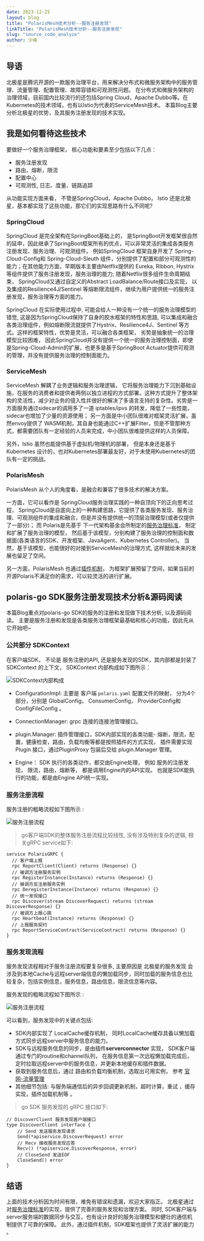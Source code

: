 ```yaml
---
date: 2023-12-25
layout: blog
title: "PolarisMesh技术分析--服务注册发现"
linkTitle: "PolarisMesh技术分析--服务注册发现"
slug: "source_code_analyze"
author: 少峰
---
```




## 导语

北极星是腾讯开源的一款服务治理平台，用来解决分布式和微服务架构中的服务管理、流量管理、配置管理、故障容错和可观测性问题。 在分布式和微服务架构的治理领域，目前国内比较流行的还包括Spring Cloud，Apache Dubbo等。在Kubernetes的技术领域，也有以Istio为代表的ServiceMesh技术。 本篇Blog主要分析北极星的优势，及其服务注册发现的技术实现。



## 我是如何看待这些技术

要做好一个服务治理框架， 核心功能和要素至少包括以下几点：

- 服务注册发现
- 路由，熔断，限流
- 配置中心
- 可观测性, 日志、度量、链路追踪


从功能实现方面来看， 不管是SpringCloud，Apache Dubbo， Istio 还是北极星，基本都实现了这些功能，那它们的实现思路有什么不同呢? 


### SpringCloud

SpringCloud 是完全架构在SpringBoot基础上的， 是SpringBoot开发框架很自然的延申，因此继承了SpringBoot框架所有的优点，可以非常灵活的集成各类服务注册发现、服务治理、可观测组件。 例如SpringCloud 框架自身开发了 Spring-Cloud-Config和 Spring-Cloud-Sleuth 组件，分别提供了配置和部分可观测性的能力；在其他能力方面，早期版本主要由Netflix提供的 Eureka, Ribbon, Hystrix等组件提供了服务注册发现，服务治理的能力;  随着Netflix很多组件生命周期结束， SpringCloud又通过自定义的Abstract LoadBalance/Route接口及实现， 以及集成的Resilience4J/Sentinel 等熔断限流组件，继续为用户提供统一的服务注册发现，服务治理等方面的能力。

SpringCloud 在实际使用过程中, 可能会给人一种没有一个统一的服务治理模型的错觉, 这是因为SpringCloud保持了自身的胶水框架的特性和思路, 可以集成和融合各类治理组件，例如熔断限流就提供了Hystrix、Resilience4J、Sentinel 等方式。这样的框架特性，优势是灵活，可以融合各类框架， 劣势是抽象统一的治理模型比较困难， 因此SpringCloud并没有提供一个统一的服务治理控制面，即使是Spring-Cloud-Admin的扩展，也更多是基于SpringBoot Actuator提供可观测的管理，并没有提供服务治理的控制面能力。


### ServiceMesh

ServiceMesh 解耦了业务逻辑和服务治理逻辑， 它将服务治理能力下沉到基础设施，在服务的消费者和提供者两侧以独立进程的方式部署。这种方式提升了整体架构的灵活性，减少对业务的侵入性并很好的解决了多语言支持的复杂性。劣势是一方面服务通过sidecar的调用多了一道 iptables/ipvs 的转发，降低了一些性能，sidecar也增加了少量的资源使用； 另一方面是中小团队很难对框架灵活扩展，虽然envoy提供了 WASM机制，其自身也能通过C++扩展Filter，但是不管那种方式，都需要团队有一定经验的人员来完成，中小团队很难提供这样的人员保障。 

另外，Istio 虽然也能提供基于虚拟机/物理机的部署， 但是本身还是基于Kubernetes 设计的，也对Kubernetes部署最友好，对于未使用Kubernetes的团队有一定的挑战。


### PolarisMesh

PolarisMesh 从个人的角度看，是融合和兼容了很多技术的解决方案。 

一方面，它可以看作是 SpringCloud服务治理实践的一种自顶向下的正向思考过程， SpringCloud是自底向上的一种构建思路，它提供了各类服务发现、服务治理、可观测组件的集成和融合，但是并没有提供统一的顶层治理模型(或者仅提供了一部分)； 而 Polaris是先基于 下一代架构基金会所制定的[服务治理标准](https://github.com/nextarch/SIG-Microservice)，  制定和扩展了服务治理的模型， 然后基于该模型，分别构建了服务治理的控制面和数据面(各类语言的SDK、开发框架、JavaAgent、Kubernetes Controller)。  当然，基于该模型，也能很好的对接到ServiceMesh的治理方式, 这样就给未来的发展也留足了空间。

另一方面，PolarisMesh 也通过[插件机制](https://polarismesh.cn/docs/%E5%8F%82%E8%80%83%E6%96%87%E6%A1%A3/%E5%BC%80%E5%8F%91%E8%80%85%E6%96%87%E6%A1%A3/%E6%8F%92%E4%BB%B6%E5%BC%80%E5%8F%91/%E5%BC%80%E5%8F%91%E8%A7%84%E8%8C%83/)， 为框架扩展预留了空间，如果当前的开源Polaris不满足你的需求，可以较灵活的进行扩展。






## polaris-go SDK服务注册发现技术分析&源码阅读

本篇Blog重点对polaris-go SDK的服务的注册和发现做下技术分析, 以及源码阅读。 主要是服务注册和发现是各类服务治理框架最基础和核心的功能，因此先从它开始吧~


### 公共部分 SDKContext

在客户端SDK， 不论是 服务注册的API, 还是服务发现的SDK，其内部都是封装了 SDKContext 的上下文， SDKContext 内部构成如下图所示：


![SDKContext内部构成](image_1.png)


- ConfigurationImpl: 主要是 客户端 `polaris.yaml` 配置文件的映射， 分为4个部分，分别是 GlobalConfig， ConsumerConfig， ProviderConfig和 ConfigFileConfig 。

- ConnectionManager:  grpc 连接的连接池管理接口。

- plugin.Manager: 插件管理接口，SDK内部实现的各类功能- 熔断，限流，配置，健康检查，路由，负载均衡等都是按照插件的方式实现， 插件需要实现Plugin 接口，通过PluginProxy 包装后交给 plugin.Manager 管理。

- Engine： SDK 执行的各类动作，都交由Engine处理， 例如 服务的注册发现， 限流，路由，熔断等， 都是调用Engine内的API实现。 也就是SDK能执行的功能，都是由Engine API统一实现。




### 服务注册流程

服务注册的粗略流程如下图所示 :

![服务注册流程](image_2.png)


> go客户端SDK的整体服务注册流程比较线性, 没有涉及特别复杂的逻辑, 相关gRPC service如下: 

```
service PolarisGRPC {
  // 客户端上报
  rpc ReportClient(Client) returns (Response) {}
  // 被调方注册服务实例
  rpc RegisterInstance(Instance) returns (Response) {}
  // 被调方反注册服务实例
  rpc DeregisterInstance(Instance) returns (Response) {}
  // 统一发现接口
  rpc Discover(stream DiscoverRequest) returns (stream DiscoverResponse) {}
  // 被调方上报心跳
  rpc Heartbeat(Instance) returns (Response) {}
  // 上报服务契约
  rpc ReportServiceContract(ServiceContract) returns (Response) {}
}
```



### 服务发现流程


服务发现流程相对于服务注册流程要复杂很多, 主要原因是 北极星的服务发现 会涉及到本地Cache与远程server端信息的懒加载同步，同时加载的服务信息也比较复杂，包括实例信息，服务信息，路由信息，限流信息等内容。


服务发现的粗略流程如下图所示 :



![服务注册流程](image_3.png)


可以看到，服务发现中的关键点包括:

- SDK内部实现了 LocalCache缓存机制， 同时LocalCache缓存具备以懒加载方式同步远程server中服务信息的能力。
- SDK与远程服务信息的同步，是由插件**serverconnector** 实现， SDK客户端通过专门的routine和channel队列， 在服务信息第一次远程懒加载完成后， 定时拉取远程server中的服务信息，并更新本地缓存和插件数据。
- 获取到服务信息后，通过 路由和负载均衡机制，选取出可用实例， 参考 [官网-流量管理](https://polarismesh.cn/docs/%E5%8C%97%E6%9E%81%E6%98%9F%E6%98%AF%E4%BB%80%E4%B9%88/%E5%8A%9F%E8%83%BD%E7%89%B9%E6%80%A7/%E6%B5%81%E9%87%8F%E7%AE%A1%E7%90%86/) 
- 其他细节包括: 与服务端通信后的异步回调更新机制，超时计算，重试 ，缓存实现，插件加载机制等 。



> go SDK 服务发现的 gRPC 接口如下:  

```
// DiscoverClient 服务发现客户端接口
type DiscoverClient interface {
	// Send 发送服务发现请求
	Send(*apiservice.DiscoverRequest) error
	// Recv 接收服务发现应答
	Recv() (*apiservice.DiscoverResponse, error)
	// CloseSend 发送EOF
	CloseSend() error
}
```


## 结语

上面的技术分析因为时间有限，难免有错误和遗漏，欢迎大家指正。 北极星通过对[服务治理标准](https://github.com/nextarch/SIG-Microservice)的实现，提供了完善的服务发现和治理方案。 同时, SDK客户端与server服务端的数据同步与交互，也有设计良好的服务治理模型和健壮的通信机制提供了可靠的保障。 此外，通过插件机制，SDK框架也提供了灵活扩展的能力 。

